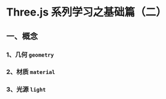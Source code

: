# Three.js 系列学习之基础篇（二）

## 一、概念

### 1、几何 `geometry`



### 2、材质 `material`



### 3、光源 `light`



## 






